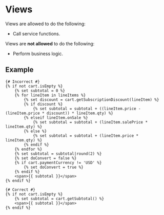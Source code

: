 # Views

Views are allowed to do the following:

- Call service functions.

Views are **not allowed** to do the following:

- Perform business logic.

## Example

```twig
{# Incorrect #}
{% if not cart.isEmpty %}
    {% set subtotal = 0 %}
    {% for lineItem in lineItems %}
        {% set discount = cart.getSubscriptionDiscount(lineItem) %}
        {% if discount %}
            {% set subtotal = subtotal + ((lineItem.price - (lineItem.price * discount)) * lineItem.qty) %}
        {% elseif lineItem.onSale %}
            {% set subtotal = subtotal + (lineItem.salePrice * lineItem.qty) %}
        {% else %}
            {% set subtotal = subtotal + (lineItem.price * lineItem.qty) %}
        {% endif %}
    {% endfor %}
    {% set subtotal = subtotal|round(2) %}
    {% set doConvert = false %}
    {% if cart.paymentCurrency != 'USD' %}
        {% set doConvert = true %}
    {% endif %}
    <span>{{ subtotal }}</span>
{% endif %}

{# Correct #}
{% if not cart.isEmpty %}
    {% set subtotal = cart.getSubtotal() %}
    <span>{{ subtotal }}</span>
{% endif %}
```
